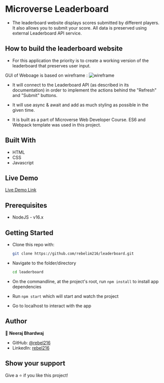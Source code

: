 # Microverse Leaderboard

- The leaderboard website displays scores submitted by different players. It also allows you to submit your score. All data is preserved using external Leaderboard API service.

## How to build the leaderboard website

- For this application the priority is to create a working version of the leaderboard that preserves user input.

GUI of Weboage is based on wireframe :
![wireframe](https://github.com/microverseinc/curriculum-javascript/raw/main/leaderboard/images/leaderboard_wireframe.png)

- It will connect to the Leaderboard API (as described in its documentation) in order to implement the actions behind the "Refresh" and "Submit" buttons.

- It will use async & await and add as much styling as possible in the given time.

- It is built as a part of Microverse Web Developer Course. ES6 and Webpack template was used in this project.

## Built With

- HTML
- CSS
- Javascript

## Live Demo

[Live Demo Link](https://rebel216.github.io/LeaderBoard/dist)

## Prerequisites

- NodeJS - v16.x

## Getting Started

- Clone this repo with:

  ```bash
  git clone https://github.com/rebelim216/leaderboard.git
  ```

- Navigate to the folder/directory

  ```bash
  cd leaderboard
  ```

- On the commandline, at the project's root, run `npm install` to install app dependencies
- Run `npm start` which will start and watch the project

- Go to localhost to interact with the app

## Author

👤 **Neeraj Bhardwaj**

- GitHub: [@rebel216](https://github.com/rebel216)
- LinkedIn: [rebel216](https://www.linkedin.com/in/neeraj-bhardwaj-06491522a/)

## Show your support

Give a ⭐️ if you like this project!

